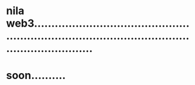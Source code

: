 # nila web3...........................................................................................................................
# soon..........
